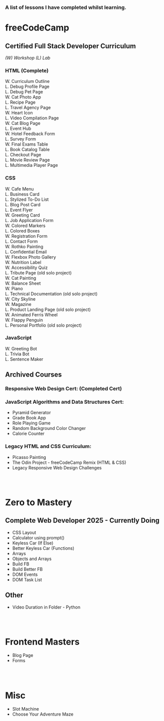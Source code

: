### A list of lessons I have completed whilst learning.

# freeCodeCamp

## Certified Full Stack Developer Curriculum

_(W) Workshop (L) Lab_

### HTML (Complete)

W. Curriculum Outline  
L. Debug Profile Page  
L. Debug Pet Page  
W. Cat Photo App  
L. Recipe Page  
L. Travel Agency Page  
W. Heart Icon  
L. Video Compilation Page  
W. Cat Blog Page  
L. Event Hub  
W. Hotel Feedback Form  
L. Survey Form  
W. Final Exams Table  
L. Book Catalog Table  
L. Checkout Page  
L. Movie Review Page  
L. Multimedia Player Page  

### CSS
W. Cafe Menu  
L. Business Card  
L. Stylized To-Do List  
L. Blog Post Card  
L. Event Flyer  
W. Greeting Card  
L. Job Application Form  
W. Colored Markers  
L. Colored Boxes  
W. Registration Form  
L. Contact Form  
W. Rothko Painting  
L. Confidential Email  
W. Flexbox Photo Gallery  
W. Nutrition Label  
W. Accessibility Quiz  
L. Tribute Page (old solo project)  
W. Cat Painting  
W. Balance Sheet  
W. Piano  
L. Technical Documentation (old solo project)  
W. City Skyline  
W. Magazine  
L. Product Landing Page (old solo project)  
W. Animated Ferris Wheel  
W. Flappy Penguin  
L. Personal Portfolio (old solo project)  


### JavaScript

W. Greeting Bot  
L. Trivia Bot  
L. Sentence Maker  

## Archived Courses

### Responsive Web Design Cert: (Completed Cert)

### JavaScript Algorithms and Data Structures Cert:

- Pyramid Generator
- Grade Book App
- Role Playing Game
- Random Background Color Changer
- Calorie Counter

### Legacy HTML and CSS Curriculum:

- Picasso Painting
- The Odin Project - freeCodeCamp Remix (HTML & CSS)
- Legacy Responsive Web Design Challenges  
<br>
<br>

# Zero to Mastery

## Complete Web Developer 2025 - Currently Doing

- CSS Layout
- Calculator using prompt()
- Keyless Car (If Else)
- Better Keyless Car (Functions)
- Arrays
- Objects and Arrays
- Build FB
- Build Better FB
- DOM Events
- DOM Task List

## Other

- Video Duration in Folder - Python  
<br>
<br>

# Frontend Masters

- Blog Page
- Forms
<br>
<br>

# Misc

- Slot Machine
- Choose Your Adventure Maze

